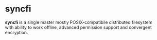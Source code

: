 # syncfi

**syncfi** is a single master mostly POSIX-compatibile distributed filesystem with ability to work offline, advanced permission support and convergent encryption.
